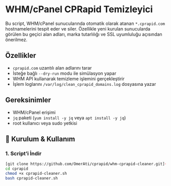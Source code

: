 # WHM/cPanel CPRapid Temizleyici

Bu script, WHM/cPanel sunucularında otomatik olarak atanan `*.cprapid.com` hostnamelerini tespit eder ve siler. 
Özellikle yeni kurulan sunucularda görülen bu geçici alan adları, marka tutarlılığı ve SSL uyumluluğu açısından önerilmez.

## Özellikler
- `cprapid.com` uzantılı alan adlarını tarar
- İsteğe bağlı `--dry-run` modu ile simülasyon yapar
- WHM API kullanarak temizleme işlemini gerçekleştirir
- İşlem loglarını `/var/log/clean_cprapid_domains.log` dosyasına yazar

## Gereksinimler
- WHM/cPanel erişimi
- `jq` paketi (`yum install -y jq` veya `apt install -y jq`)
- root kullanıcı veya sudo yetkisi

## 🚀 Kurulum & Kullanım

### 1. Script’i İndir

```bash
[git clone https://github.com/OmerAti/cprapid/whm-cprapid-cleaner.git](https://github.com/OmerAti/cprapid.git)
cd cprapid
chmod +x cprapid-cleaner.sh
bash cprapid-cleaner.sh
